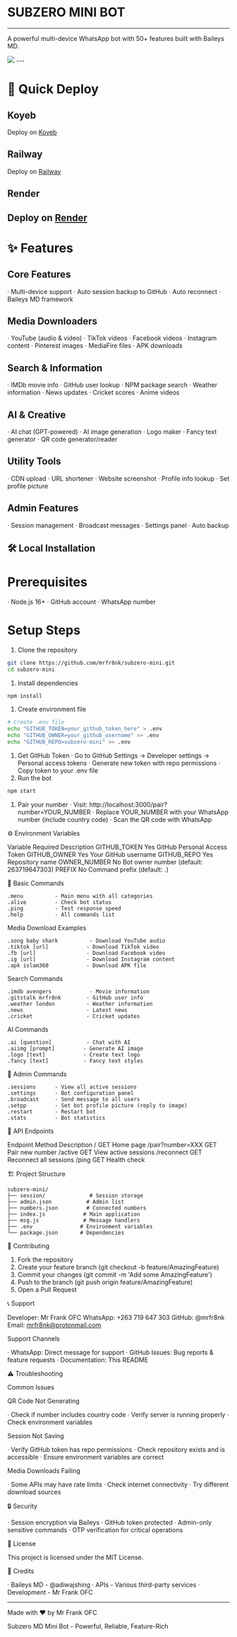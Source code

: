 # SUBZERO MINI BOT
---
A powerful multi-device WhatsApp bot with 50+ features built with Baileys MD.

<img src="https://mrfrankk-cdn.hf.space/mrfrank/mini/menu.png">
---

# 🚀 Quick Deploy
## Koyeb 
Deploy on <a href="koyeb.com">Koyeb</a>

## Railway
Deploy on <a href="railway.app">Railway</a>

## Render
Deploy on <a href ="render.com">Render</a>
----

# ✨ Features

## Core Features

· Multi-device support
· Auto session backup to GitHub
· Auto reconnect
· Baileys MD framework

## Media Downloaders

· YouTube (audio & video)
· TikTok videos
· Facebook videos
· Instagram content
· Pinterest images
· MediaFire files
· APK downloads

## Search & Information

· IMDb movie info
· GitHub user lookup
· NPM package search
· Weather information
· News updates
· Cricket scores
· Anime videos

## AI & Creative

· AI chat (GPT-powered)
· AI image generation
· Logo maker
· Fancy text generator
· QR code generator/reader

## Utility Tools

· CDN upload
· URL shortener
· Website screenshot
· Profile info lookup
· Set profile picture

## Admin Features

· Session management
· Broadcast messages
· Settings panel
· Auto backup

## 🛠️ Local Installation

# Prerequisites

· Node.js 16+
· GitHub account
· WhatsApp number

# Setup Steps

1. Clone the repository

```bash
git clone https://github.com/mrfr8nk/subzero-mini.git
cd subzero-mini
```

1. Install dependencies

```bash
npm install
```

1. Create environment file

```bash
# Create .env file
echo "GITHUB_TOKEN=your_github_token_here" > .env
echo "GITHUB_OWNER=your_github_username" >> .env
echo "GITHUB_REPO=subzero-mini" >> .env
```

1. Get GitHub Token
   · Go to GitHub Settings → Developer settings → Personal access tokens
   · Generate new token with repo permissions
   · Copy token to your .env file
2. Run the bot

```bash
npm start
```

1. Pair your number
   · Visit: http://localhost:3000/pair?number=YOUR_NUMBER
   · Replace YOUR_NUMBER with your WhatsApp number (include country code)
   · Scan the QR code with WhatsApp

⚙️ Environment Variables

Variable Required Description
GITHUB_TOKEN Yes GitHub Personal Access Token
GITHUB_OWNER Yes Your GitHub username
GITHUB_REPO Yes Repository name
OWNER_NUMBER No Bot owner number (default: 263719647303)
PREFIX No Command prefix (default: .)

📱 Basic Commands

```
.menu          - Main menu with all categories
.alive         - Check bot status  
.ping          - Test response speed
.help          - All commands list
```

Media Download Examples

```
.song baby shark          - Download YouTube audio
.tiktok [url]            - Download TikTok video
.fb [url]                - Download Facebook video
.ig [url]                - Download Instagram content
.apk islam360            - Download APK file
```

Search Commands

```
.imdb avengers            - Movie information
.gitstalk mrfr8nk        - GitHub user info
.weather london          - Weather information
.news                    - Latest news
.cricket                 - Cricket updates
```

AI Commands

```
.ai [question]           - Chat with AI
.aiimg [prompt]         - Generate AI image
.logo [text]            - Create text logo
.fancy [text]           - Fancy text styles
```

👑 Admin Commands

```
.sessions      - View all active sessions
.settings      - Bot configuration panel  
.broadcast     - Send message to all users
.setpp         - Set bot profile picture (reply to image)
.restart       - Restart bot
.stats         - Bot statistics
```

🔧 API Endpoints

Endpoint Method Description
/ GET Home page
/pair?number=XXX GET Pair new number
/active GET View active sessions
/reconnect GET Reconnect all sessions
/ping GET Health check

🏗️ Project Structure

```
subzero-mini/
├── session/              # Session storage
├── admin.json           # Admin list
├── numbers.json         # Connected numbers
├── index.js            # Main application
├── msg.js              # Message handlers
├── .env               # Environment variables
└── package.json       # Dependencies
```

🤝 Contributing

1. Fork the repository
2. Create your feature branch (git checkout -b feature/AmazingFeature)
3. Commit your changes (git commit -m 'Add some AmazingFeature')
4. Push to the branch (git push origin feature/AmazingFeature)
5. Open a Pull Request

📞 Support

Developer: Mr Frank OFC
WhatsApp: +263 719 647 303
GitHub: @mrfr8nk
Email: mrfr8nk@protonmail.com

Support Channels

· WhatsApp: Direct message for support
· GitHub Issues: Bug reports & feature requests
· Documentation: This README

⚠️ Troubleshooting

Common Issues

QR Code Not Generating

· Check if number includes country code
· Verify server is running properly
· Check environment variables

Session Not Saving

· Verify GitHub token has repo permissions
· Check repository exists and is accessible
· Ensure environment variables are correct

Media Downloads Failing

· Some APIs may have rate limits
· Check internet connectivity
· Try different download sources

🔒 Security

· Session encryption via Baileys
· GitHub token protected
· Admin-only sensitive commands
· OTP verification for critical operations

📄 License

This project is licensed under the MIT License.

🙏 Credits

· Baileys MD - @adiwajshing
· APIs - Various third-party services
· Development - Mr Frank OFC

---

Made with ❤️ by Mr Frank OFC

Subzero MD Mini Bot - Powerful, Reliable, Feature-Rich

